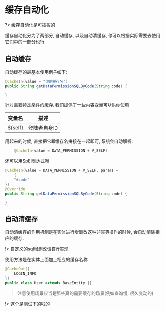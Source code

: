 # 缓存自动化

?> 缓存自动化是可插拔的

缓存自动化分为了两部分, 自动缓存, 以及自动清缓存, 你可以根据实际需要去使用它们中的一部分也行.

## 自动缓存

自动缓存的最基本使用例子如下:

```java
@CacheIn(value = "你的缓存名")
public String getDataPermissionSQLByCode(String code) {

}
```

针对需要特定条件的缓存, 我们提供了一些内容变量可以供你使用

| 变量名   |      描述      |
|----------|:-------------:|
| ${self} |  登陆者自身ID |

用起来的时候, 直接把它跟缓存名拼接在一起即可, 系统会自动解析: 

```java
    @CacheIn(value = DATA_PERMISSION + V_SELF)
```

还可以用SpEl表达式哦

```java
@CacheIn(value = DATA_PERMISSION + V_SELF, params =
    {
    "#code"
})
@Override
public String getDataPermissionSQLByCode(String code) {

}
```

## 自动清缓存

自动清缓存的作用机制是在实体进行增删改这种非幂等操作的时候, 会自动清除相应的缓存.

!> 自定义的sql增删改请自行实现

使用方法是在实体上面加上相应的缓存名称

```java
@CacheOut({
    LOGIN_INFO
})
public class User extends BaseEntity {}
```

> 注意使用场景应当是那些真的需要缓存的场景(例如查询慢, 很久变动的)


!> 这个是测试下的啦的

